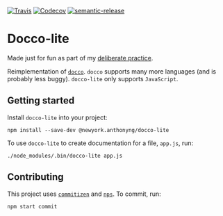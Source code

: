 [![Travis](https://img.shields.io/travis/newyork-anthonyng/docco-lite.svg)](https://travis-ci.org/newyork-anthonyng/docco-lite)
[![Codecov](https://img.shields.io/codecov/c/github/newyork-anthonyng/docco-lite.svg)](https://codecov.io/gh/newyork-anthonyng/docco-lite)
[![semantic-release](https://img.shields.io/badge/%20%20%F0%9F%93%A6%F0%9F%9A%80-semantic--release-e10079.svg?style=flat-square)](https://github.com/semantic-release/semantic-release)

# Docco-lite
Made just for fun as part of my [deliberate practice](https://medium.com/@newyork.anthonyng/deliberate-practice-what-i-learned-from-reading-docco-7884b5979c6c).

Reimplementation of [`docco`](https://github.com/jashkenas/docco). `docco` supports many more languages (and is probably less buggy). `docco-lite` only supports `JavaScript`.

## Getting started

Install `docco-lite` into your project:
```shell
npm install --save-dev @newyork.anthonyng/docco-lite
```

To use `docco-lite` to create documentation for a file, `app.js`, run:
```shell
./node_modules/.bin/docco-lite app.js
```

## Contributing
This project uses [`commitizen`](https://github.com/commitizen/cz-cli) and [`nps`](https://github.com/kentcdodds/nps).
To commit, run:
```shell
npm start commit
```
